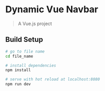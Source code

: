 # Dynamic Vue Navbar

> A Vue.js project

## Build Setup

``` bash
# go to file name
cd file_name

# install dependencies
npm install

# serve with hot reload at localhost:8080
npm run dev
